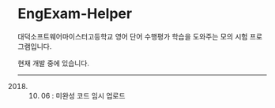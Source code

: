 # EngExam-Helper
대덕소프트웨어마이스터고등학교 영어 단어 수행평가 학습을 도와주는 모의 시험 프로그램입니다.

현재 개발 중에 있습니다.

***
2018. 10. 06 : 미완성 코드 임시 업로드